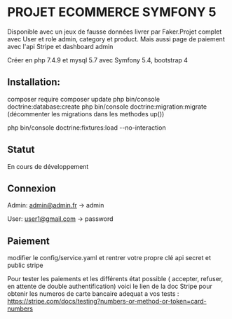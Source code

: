 # PROJET ECOMMERCE SYMFONY 5

Disponible avec un jeux de fausse données livrer par Faker.Projet complet avec User et role admin, category et product. Mais aussi page de paiement avec l'api Stripe et dashboard admin

Créer en php 7.4.9 et mysql 5.7 avec Symfony 5.4, bootstrap 4

## Installation:
composer require
composer update
php bin/console doctrine:database:create 
php bin/console doctrine:migration:migrate (décommenter les migrations dans les methodes up())

php bin/console doctrine:fixtures:load --no-interaction

## Statut
En cours de développement

## Connexion

Admin:
admin@admin.fr -> admin

User:
user1@gmail.com -> password

## Paiement

modifier le config/service.yaml et rentrer votre propre clé api secret et public stripe

Pour tester les paiements et les différents état possible ( accepter, refuser, en attente de double authentification)
voici le lien de la doc Stripe pour obtenir les numeros de carte bancaire adequat a vos tests : https://stripe.com/docs/testing?numbers-or-method-or-token=card-numbers


